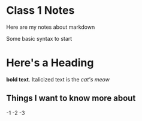 # Class 1 Notes

Here are my notes about markdown

Some basic syntax to start

# Here's a Heading
**bold text**.
Italicized text is the *cat's meow*

 ## Things I want to know more about
 -1
 -2
 -3
 